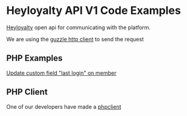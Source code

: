 # Heyloyalty API V1 Code Examples

<a href="http://heyloyalty.com/">Heyloyalty</a> open api for communicating with the platform. 

We are using the <a href="http://guzzle.readthedocs.org/en/latest/">guzzle http client</a> to send the request

## PHP Examples

<a href="https://github.com/HeyLoyalty/api/blob/master/update-custom-field-last-login-on-member.md">Update custom field "last login" on member</a>

## PHP Client

One of our developers have made a <a href="https://github.com/SkouRene/HL-phpclient">phpclient</a>


